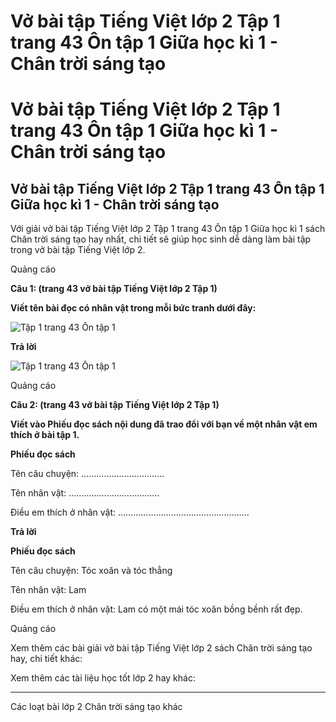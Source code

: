 # Vở bài tập Tiếng Việt lớp 2 Tập 1 trang 43 Ôn tập 1 Giữa học kì 1 - Chân trời sáng tạo

# Vở bài tập Tiếng Việt lớp 2 Tập 1 trang 43 Ôn tập 1 Giữa học kì 1 - Chân trời sáng tạo

## Vở bài tập Tiếng Việt lớp 2 Tập 1 trang 43 Ôn tập 1 Giữa học kì 1 - Chân trời sáng tạo

Với giải vở bài tập Tiếng Việt lớp 2 Tập 1 trang 43 Ôn tập 1 Giữa học kì 1 sách Chân trời sáng tạo hay nhất, chi tiết sẽ giúp học sinh dễ dàng làm bài tập trong vở bài tập Tiếng Việt lớp 2.

Quảng cáo

**Câu 1: (trang 43 vở bài tập Tiếng Việt lớp 2 Tập 1)**

**Viết tên bài đọc có nhân vật trong mỗi bức tranh dưới đây:**

![Tập 1 trang 43 Ôn tập 1](https://vietjack.com/vbt-tieng-viet-2-ct/images/on-tap-1-giua-hoc-ki-1.png)

**Trả lời**

![Tập 1 trang 43 Ôn tập 1](https://vietjack.com/vbt-tieng-viet-2-ct/images/on-tap-1-1-giua-hoc-ki-1.png)

Quảng cáo

**Câu 2: (trang 43 vở bài tập Tiếng Việt lớp 2 Tập 1)**

**Viết vào Phiếu đọc sách nội dung đã trao đổi với bạn về một nhân vật em thích ở bài tập 1.**

**Phiếu đọc sách**

Tên câu chuyện: ……………………………

Tên nhân vật: ………………………………

Điều em thích ở nhân vật: …………………………………………….

**Trả lời**

**Phiếu đọc sách**

Tên câu chuyện: Tóc xoăn và tóc thẳng

Tên nhân vật: Lam

Điều em thích ở nhân vật: Lam có một mái tóc xoăn bồng bềnh rất đẹp.

Quảng cáo

Xem thêm các bài giải vở bài tập Tiếng Việt lớp 2 sách Chân trời sáng tạo hay, chi tiết khác:

Xem thêm các tài liệu học tốt lớp 2 hay khác:

* * *

Các loạt bài lớp 2 Chân trời sáng tạo khác
